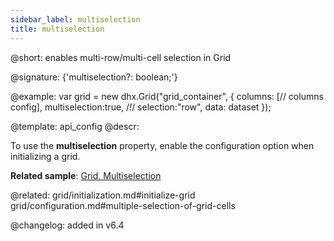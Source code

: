 ```yaml
---
sidebar_label: multiselection
title: multiselection
---          
```


@short: enables multi-row/multi-cell selection in Grid

@signature: {'multiselection?: boolean;'}

@example: 
var grid = new dhx.Grid("grid_container", {
    columns: [// columns config],
    multiselection:true, /*!*/
    selection:"row",
    data: dataset
});


@template:	api_config
@descr:

To use the **multiselection** property, enable the [](grid/api/grid_selection_config.md) configuration option when initializing a grid.

**Related sample**: [Grid. Multiselection](https://snippet.dhtmlx.com/4nj0e9ye)

@related: grid/initialization.md#initialize-grid
grid/configuration.md#multiple-selection-of-grid-cells

@changelog: added in v6.4
